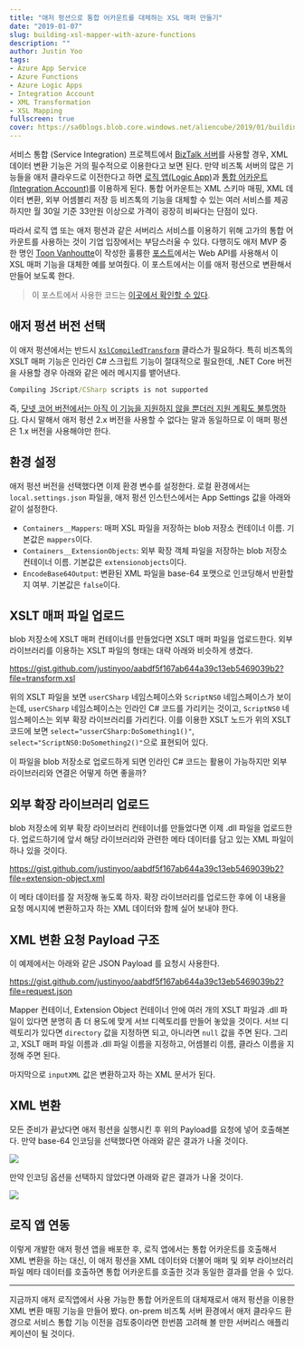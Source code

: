 ```yaml
---
title: "애저 펑션으로 통합 어카운트를 대체하는 XSL 매퍼 만들기"
date: "2019-01-07"
slug: building-xsl-mapper-with-azure-functions
description: ""
author: Justin Yoo
tags:
- Azure App Service
- Azure Functions
- Azure Logic Apps
- Integration Account
- XML Transformation
- XSL Mapping
fullscreen: true
cover: https://sa0blogs.blob.core.windows.net/aliencube/2019/01/building-xsl-mapper-with-azure-functions-00.png
---
```


서비스 통합 (Service Integration) 프로젝트에서 [BizTalk 서버](https://www.microsoft.com/en-au/cloud-platform/biztalk)를 사용할 경우, XML 데이터 변환 기능은 거의 필수적으로 이용한다고 보면 된다. 만약 비즈톡 서버의 많은 기능들을 애저 클라우드로 이전한다고 하면 [로직 앱(Logic App)](https://azure.microsoft.com/en-au/services/logic-apps/)과 [통합 어카운트(Integration Account)](https://docs.microsoft.com/en-us/azure/logic-apps/logic-apps-enterprise-integration-create-integration-account)를 이용하게 된다. 통합 어카운트는 XML 스키마 매핑, XML 데이터 변환, 외부 어셈블리 저장 등 비즈톡의 기능을 대체할 수 있는 여러 서비스를 제공하지만 월 30일 기준 33만원 이상으로 가격이 굉장히 비싸다는 단점이 있다.

따라서 로직 앱 또는 애저 펑션과 같은 서버리스 서비스를 이용하기 위해 고가의 통합 어카운트를 사용하는 것이 기업 입장에서는 부담스러울 수 있다. 다행히도 애저 MVP 중 한 명인 [Toon Vanhoutte](https://twitter.com/toonvanhoutte)이 작성한 훌륭한 [포스트](https://toonvanhoutte.wordpress.com/2017/06/16/run-biztalk-extension-objects-in-logic-apps/)에서는 Web API를 사용해서 이 XSL 매퍼 기능을 대체한 예를 보여줬다. 이 포스트에서는 이를 애저 펑션으로 변환해서 만들어 보도록 한다.

> 이 포스트에서 사용한 코드는 [이곳에서 확인할 수 있다](https://github.com/aliencube/AzureFunctions-XSL-Mapper).

## 애저 펑션 버전 선택

이 애저 펑션에서는 반드시 [`XslCompiledTransform`](https://docs.microsoft.com/en-us/dotnet/api/system.xml.xsl.xslcompiledtransform?view=netcore-2.2) 클라스가 필요하다. 특히 비즈톡의 XSLT 매퍼 기능은 인라인 C# 스크립트 기능이 절대적으로 필요한데, .NET Core 버전을 사용할 경우 아래와 같은 에러 메시지를 뱉어낸다.

```bat
Compiling JScript/CSharp scripts is not supported

```

즉, [닷넷 코어 버전에서는 아직 이 기능을 지원하지 않을 뿐더러 지원 계획도 불투명하다](https://github.com/dotnet/corefx/issues/19837). 다시 말해서 애저 펑션 2.x 버전을 사용할 수 없다는 말과 동일하므로 이 매퍼 펑션은 1.x 버전을 사용해야만 한다.

## 환경 설정

애저 펑션 버전을 선택했다면 이제 환경 변수를 설정한다. 로컬 환경에서는 `local.settings.json` 파일을, 애저 펑션 인스턴스에서는 App Settings 값을 아래와 같이 설정한다.

- `Containers__Mappers`: 매퍼 XSL 파일을 저장하는 blob 저장소 컨테이너 이름. 기본값은 `mappers`이다.
- `Containers__ExtensionObjects`: 외부 확장 객체 파일을 저장하는 blob 저장소 컨테이너 이름. 기본값은 `extensionobjects`이다.
- `EncodeBase64Output`: 변환된 XML 파일을 base-64 포맷으로 인코딩해서 반환할지 여부. 기본값은 `false`이다.

## XSLT 매퍼 파일 업로드

blob 저장소에 XSLT 매퍼 컨테이너를 만들었다면 XSLT 매퍼 파일을 업로드한다. 외부 라이브러리를 이용하는 XSLT 파일의 형태는 대략 아래와 비슷하게 생겼다.

https://gist.github.com/justinyoo/aabdf5f167ab644a39c13eb5469039b2?file=transform.xsl

위의 XSLT 파일을 보면 `userCSharp` 네임스페이스와 `ScriptNS0` 네임스페이스가 보이는데, `userCSharp` 네임스페이스는 인라인 C# 코드를 가리키는 것이고, `ScriptNS0` 네임스페이스는 외부 확장 라이브러리를 가리킨다. 이를 이용한 XSLT 노드가 위의 XSLT 코드에 보면 `select="usserCSharp:DoSomething1()"`, `select="ScriptNS0:DoSomething2()"`으로 표현되어 있다.

이 파일을 blob 저장소로 업로드하게 되면 인라인 C# 코드는 활용이 가능하지만 외부 라이브러리와 연결은 어떻게 하면 좋을까?

## 외부 확장 라이브러리 업로드

blob 저장소에 외부 확장 라이브러리 컨테이너를 만들었다면 이제 .dll 파일을 업로드한다. 업로드하기에 앞서 해당 라이브러리와 관련한 메타 데이터를 담고 있는 XML 파일이 하나 있을 것이다.

https://gist.github.com/justinyoo/aabdf5f167ab644a39c13eb5469039b2?file=extension-object.xml

이 메타 데이터를 잘 저장해 놓도록 하자. 확장 라이브러리를 업로드한 후에 이 내용을 요청 메시지에 변환하고자 하는 XML 데이터와 함께 실어 보내야 한다.

## XML 변환 요청 Payload 구조

이 예제에서는 아래와 같은 JSON Payload 를 요청시 사용한다.

https://gist.github.com/justinyoo/aabdf5f167ab644a39c13eb5469039b2?file=request.json

Mapper 컨테이너, Extension Object 컨테이너 안에 여러 개의 XSLT 파일과 .dll 파일이 있다면 분명히 좀 더 용도에 맞게 서브 디렉토리를 만들어 놓았을 것이다. 서브 디렉토리가 있다면 `directory` 값을 지정하면 되고, 아니라면 `null` 값을 주면 된다. 그리고, XSLT 매퍼 파일 이름과 .dll 파일 이름을 지정하고, 어셈블리 이름, 클라스 이름을 지정해 주면 된다.

마지막으로 `inputXML` 값은 변환하고자 하는 XML 문서가 된다.

## XML 변환

모든 준비가 끝났다면 애저 펑션을 실행시킨 후 위의 Payload를 요청에 넣어 호출해본다. 만약 base-64 인코딩을 선택했다면 아래와 같은 결과가 나올 것이다.

![](https://sa0blogs.blob.core.windows.net/aliencube/2019/01/building-xsl-mapper-with-azure-functions-01.png)

만약 인코딩 옵션을 선택하지 않았다면 아래와 같은 결과가 나올 것이다.

![](https://sa0blogs.blob.core.windows.net/aliencube/2019/01/building-xsl-mapper-with-azure-functions-02.png)

## 로직 앱 연동

이렇게 개발한 애저 펑션 앱을 배포한 후, 로직 앱에서는 통합 어카운트를 호출해서 XML 변환을 하는 대신, 이 애저 펑션을 XML 데이터와 더불어 매퍼 및 외부 라이브러리 파일 메타 데이터를 호출하면 통합 어카운트를 호출한 것과 동일한 결과를 얻을 수 있다.

* * *

지금까지 애저 로직앱에서 사용 가능한 통합 어카운트의 대체재로서 애저 펑션을 이용한 XML 변환 매핑 기능을 만들어 봤다. on-prem 비즈톡 서버 환경에서 애저 클라우드 환경으로 서비스 통합 기능 이전을 검토중이라면 한번쯤 고려해 볼 만한 서버리스 애플리케이션이 될 것이다.
